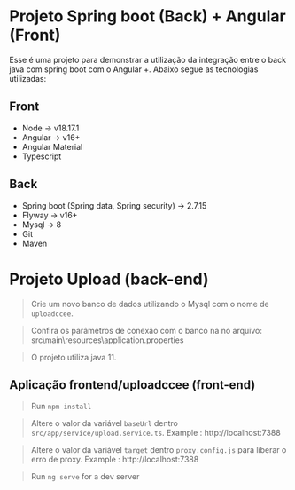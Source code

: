 # Projeto Spring boot (Back) + Angular (Front)

Esse é uma projeto para demonstrar a utilização da integração entre o back java com spring boot com o Angular +. Abaixo segue as tecnologias utilizadas:

## Front
* Node -> v18.17.1
* Angular -> v16+
* Angular Material
* Typescript

## Back
* Spring boot (Spring data, Spring security) -> 2.7.15
* Flyway -> v16+
* Mysql -> 8
* Git
* Maven


# Projeto Upload (back-end)
  
  > Crie um novo banco de dados utilizando o Mysql com o nome de `uploadccee`.

  > Confira os parâmetros de conexão com o banco na no arquivo: src\main\resources\application.properties

  > O projeto utiliza java 11.  

## Aplicação frontend/uploadccee (front-end)

  > Run `npm install`
  
  > Altere o valor da variável `baseUrl` dentro `src/app/service/upload.service.ts`. Example : http://localhost:7388

  > Altere o valor da variável `target` dentro `proxy.config.js` para liberar o erro de proxy. Example : http://localhost:7388
  
  > Run `ng serve` for a dev server


